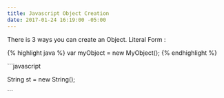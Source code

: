 ```yaml
---
title: Javascript Object Creation
date: 2017-01-24 16:19:00 -05:00
---
```


There is 3 ways you can create an Object.
Literal Form :

{% highlight java %}
var myObject = new MyObject();
{% endhighlight %}

\`\`\`javascript

String st = new String();

\`\`\`
